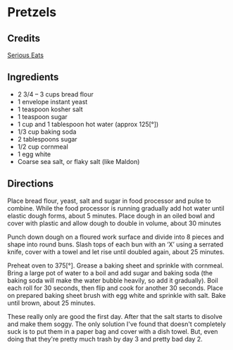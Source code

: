 # Pretzels

## Credits

[Serious Eats](https://www.seriouseats.com/recipes/2011/04/pretzel-rolls-recipe.html "https://www.seriouseats.com/recipes/2011/04/pretzel-rolls-recipe.html")

## Ingredients

- 2 3/4 – 3 cups bread flour
- 1 envelope instant yeast
- 1 teaspoon kosher salt
- 1 teaspoon sugar
- 1 cup and 1 tablespoon hot water (approx 125[°])
- 1/3 cup baking soda
- 2 tablespoons sugar
- 1/2 cup cornmeal
- 1 egg white
- Coarse sea salt, or flaky salt (like Maldon)

## Directions


Place bread flour, yeast, salt and sugar in food processor and pulse to combine. While the food processor is running gradually add hot water until elastic dough forms, about 5 minutes. Place dough in an oiled bowl and cover with plastic and allow dough to double in volume, about 30 minutes

Punch down dough on a floured work surface and divide into 8 pieces and shape into round buns. Slash tops of each bun with an ‘X’ using a serrated knife, cover with a towel and let rise until doubled again, about 25 minutes.

Preheat oven to 375[°]. Grease a baking sheet and sprinkle with cornmeal. Bring a large pot of water to a boil and add sugar and baking soda (the baking soda will make the water bubble heavily, so add it gradually). Boil each roll for 30 seconds, then flip and cook for another 30 seconds. Place on prepared baking sheet brush with egg white and sprinkle with salt. Bake until brown, about 25 minutes.

These really only are good the first day. After that the salt starts to disolve and make them soggy. The only solution I've found that doesn't completely suck is to put them in a paper bag and cover with a dish towel. But, even doing that they're pretty much trash by day 3 and pretty bad day 2.
